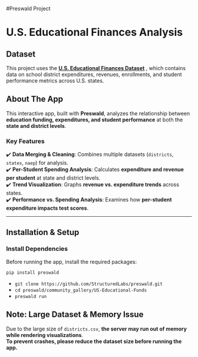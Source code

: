 #Preswald Project

# U.S. Educational Finances Analysis

## Dataset

This project uses the **[U.S. Educational Finances Dataset](https://www.kaggle.com/datasets/noriuk/us-educational-finances)** , which contains data on school district expenditures, revenues, enrollments, and student performance metrics across U.S. states.

## About The App

This interactive app, built with **Preswald**, analyzes the relationship between **education funding, expenditures, and student performance** at both the **state and district levels**. 

### **Key Features**
✔️ **Data Merging & Cleaning**: Combines multiple datasets (`districts`, `states`, `naep`) for analysis.  
✔️ **Per-Student Spending Analysis**: Calculates **expenditure and revenue per student** at state and district levels.  
✔️ **Trend Visualization**: Graphs **revenue vs. expenditure trends** across states.  
✔️ **Performance vs. Spending Analysis**: Examines how **per-student expenditure impacts test scores**.  

---

## Installation & Setup

### **Install Dependencies**
Before running the app, install the required packages:
```
pip install preswald
```

- `git clone https://github.com/StructuredLabs/preswald.git`
- `cd preswald/community_gallery/US-Educational-Funds`
- `preswald run`

## **Note: Large Dataset & Memory Issue**
Due to the large size of `districts.csv`, **the server may run out of memory while rendering visualizations**.  
**To prevent crashes, please reduce the dataset size before running the app.**
